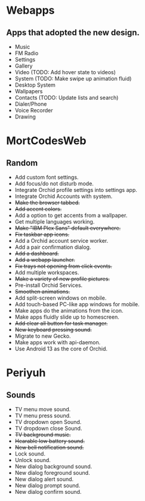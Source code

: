 # Webapps
## Apps that adopted the new design.
- Music
- FM Radio
- Settings
- Gallery
- Video (TODO: Add hover state to videos)
- System (TODO: Make swipe up animation fluid)
- Desktop System
- Wallpapers
- Contacts (TODO: Update lists and search)
- Dialer/Phone
- Voice Recorder
- Drawing

# MortCodesWeb
## Random
- Add custom font settings.
- Add focus/do not disturb mode.
- Integrate Orchid profile settings into settings app.
- Integrate Orchid Accounts with system.
- ~~Make the browser tabbed.~~
- ~~Add accent colors.~~
- Add a option to get accents from a wallpaper.
- Get multiple languages working.
- ~~Make "IBM Plex Sans" default everywhere.~~
- ~~Fix taskbar app icons.~~
- Add a Orchid account service worker.
- Add a pair confirmation dialog.
- ~~Add a dashboard.~~
- ~~Add a webapp launcher.~~
- ~~Fix trays not opening from click events.~~
- Add multiple workspaces.
- ~~Make a variety of new profile pictures.~~
- Pre-install Orchid Services.
- ~~Smoothen animations.~~
- Add split-screen windows on mobile.
- Add touch-based PC-like app windows for mobile.
- Make apps do the animations from the icon.
- Make apps fluidly slide up to homescreen.
- ~~Add clear all button for task manager.~~
- ~~New keyboard pressing sound.~~
- Migrate to new Gecko.
- Make apps work with api-daemon.
- Use Android 13 as the core of Orchid.

# Periyuh
## Sounds
- TV menu move sound.
- TV menu press sound.
- TV dropdown open Sound.
- TV dropdown close Sound.
- ~~TV background music.~~
- ~~Hearable low battery sound.~~
- ~~New bell notification sound.~~
- Lock sound.
- Unlock sound.
- New dialog background sound.
- New dialog foreground sound.
- New dialog alert sound.
- New dialog prompt sound.
- New dialog confirm sound.

